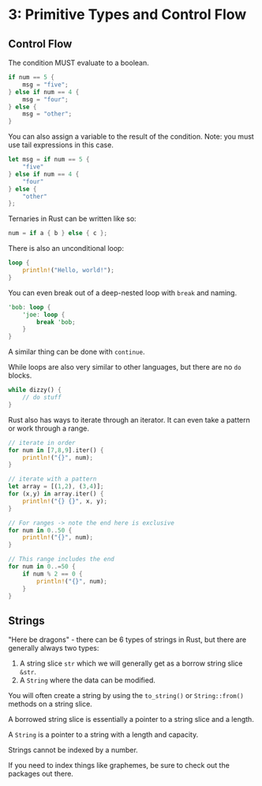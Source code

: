 # 3: Primitive Types and Control Flow

## Control Flow

The condition MUST evaluate to a boolean.

```rs
if num == 5 {
	msg = "five";
} else if num == 4 {
	msg = "four";
} else {
	msg = "other";
}
```

You can also assign a variable to the result of the condition. Note: you must use tail expressions in this case.

```rs
let msg = if num == 5 {
	"five"
} else if num == 4 {
	"four"
} else {
	"other"
};
```

Ternaries in Rust can be written like so:

```rs
num = if a { b } else { c };
```

There is also an unconditional loop:

```rs
loop {
	println!("Hello, world!");
}
```

You can even break out of a deep-nested loop with `break` and naming.

```rs
'bob: loop {
	'joe: loop {
		break 'bob;
	}
}
```

A similar thing can be done with `continue`.

While loops are also very similar to other languages, but there are no `do` blocks.

```rs
while dizzy() {
	// do stuff
}
```

Rust also has ways to iterate through an iterator. It can even take a pattern or work through a range.

```rs
// iterate in order
for num in [7,8,9].iter() {
	println!("{}", num);
}

// iterate with a pattern
let array = [(1,2), (3,4)];
for (x,y) in array.iter() {
	println!("{} {}", x, y);
}

// For ranges -> note the end here is exclusive
for num in 0..50 {
	println!("{}", num);
}

// This range includes the end
for num in 0..=50 {
	if num % 2 == 0 {
		println!("{}", num);
	}
}
```

## Strings

"Here be dragons" - there can be 6 types of strings in Rust, but there are generally always two types:

1. A string slice `str` which we will generally get as a borrow string slice `&str`.
2. A `String` where the data can be modified.

You will often create a string by using the `to_string()` or `String::from()` methods on a string slice.

A borrowed string slice is essentially a pointer to a string slice and a length.

A `String` is a pointer to a string with a length and capacity.

Strings cannot be indexed by a number.

If you need to index things like graphemes, be sure to check out the packages out there.
